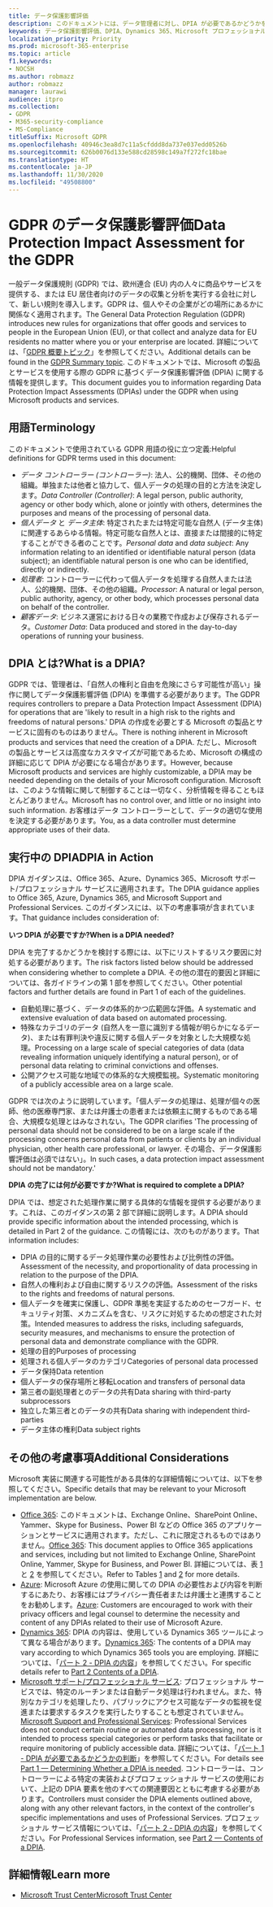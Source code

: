 ```yaml
---
title: データ保護影響評価
description: このドキュメントには、データ管理者に対し、DPIA が必要であるかどうかを判断し、必要な場合には DPIA に含める詳細情報を決定する上で役立つ情報が記載されています。
keywords: データ保護影響評価、DPIA、Dynamics 365、Microsoft プロフェッショナル サービス、Microsoft 365、Microsoft 365 ドキュメント、GDPR
localization_priority: Priority
ms.prod: microsoft-365-enterprise
ms.topic: article
f1.keywords:
- NOCSH
ms.author: robmazz
author: robmazz
manager: laurawi
audience: itpro
ms.collection:
- GDPR
- M365-security-compliance
- MS-Compliance
titleSuffix: Microsoft GDPR
ms.openlocfilehash: 40946c3ea8d7c11a5cfddd8da737e037edd0526b
ms.sourcegitcommit: 626b0076d133e588cd28598c149a7f272fc18bae
ms.translationtype: HT
ms.contentlocale: ja-JP
ms.lasthandoff: 11/30/2020
ms.locfileid: "49508800"
---
```

# <a name="data-protection-impact-assessment-for-the-gdpr"></a><span data-ttu-id="4ca78-104">GDPR のデータ保護影響評価</span><span class="sxs-lookup"><span data-stu-id="4ca78-104">Data Protection Impact Assessment for the GDPR</span></span>

<span data-ttu-id="4ca78-105">一般データ保護規則 (GDPR) では、欧州連合 (EU) 内の人々に商品やサービスを提供する、または EU 居住者向けのデータの収集と分析を実行する会社に対して、新しい規則を導入します。GDPR は、個人やその企業がどの場所にあるかに関係なく適用されます。</span><span class="sxs-lookup"><span data-stu-id="4ca78-105">The General Data Protection Regulation (GDPR) introduces new rules for organizations that offer goods and services to people in the European Union (EU), or that collect and analyze data for EU residents no matter where you or your enterprise are located.</span></span> <span data-ttu-id="4ca78-106">詳細については、「[GDPR 概要トピック](gdpr.md)」を参照してください。</span><span class="sxs-lookup"><span data-stu-id="4ca78-106">Additional details can be found in the [GDPR Summary topic](gdpr.md).</span></span> <span data-ttu-id="4ca78-107">このドキュメントでは、Microsoft の製品とサービスを使用する際の GDPR に基づくデータ保護影響評価 (DPIA) に関する情報を提供します。</span><span class="sxs-lookup"><span data-stu-id="4ca78-107">This document guides you to information regarding Data Protection Impact Assessments (DPIAs) under the GDPR when using Microsoft products and services.</span></span>

## <a name="terminology"></a><span data-ttu-id="4ca78-108">用語</span><span class="sxs-lookup"><span data-stu-id="4ca78-108">Terminology</span></span>

<span data-ttu-id="4ca78-109">このドキュメントで使用されている GDPR 用語の役に立つ定義:</span><span class="sxs-lookup"><span data-stu-id="4ca78-109">Helpful definitions for GDPR terms used in this document:</span></span>

- <span data-ttu-id="4ca78-110">*データ コントローラー (コントローラー)*: 法人、公的機関、団体、その他の組織。単独または他者と協力して、個人データの処理の目的と方法を決定します。</span><span class="sxs-lookup"><span data-stu-id="4ca78-110">*Data Controller (Controller)*: A legal person, public authority, agency or other body which, alone or jointly with others, determines the purposes and means of the processing of personal data.</span></span>  
- <span data-ttu-id="4ca78-111">*個人データ* と *データ主体*: 特定されたまたは特定可能な自然人 (データ主体) に関連するあらゆる情報。特定可能な自然人とは、直接または間接的に特定することができる者のことです。</span><span class="sxs-lookup"><span data-stu-id="4ca78-111">*Personal data* and *data subject*: Any information relating to an identified or identifiable natural person (data subject); an identifiable natural person is one who can be identified, directly or indirectly.</span></span>  
- <span data-ttu-id="4ca78-112">*処理者*: コントローラーに代わって個人データを処理する自然人または法人、公的機関、団体、その他の組織。</span><span class="sxs-lookup"><span data-stu-id="4ca78-112">*Processor*: A natural or legal person, public authority, agency, or other body, which processes personal data on behalf of the controller.</span></span>  
- <span data-ttu-id="4ca78-113">*顧客データ*: ビジネス運営における日々の業務で作成および保存されるデータ。</span><span class="sxs-lookup"><span data-stu-id="4ca78-113">*Customer Data*: Data produced and stored in the day-to-day operations of running your business.</span></span>

## <a name="what-is-a-dpia"></a><span data-ttu-id="4ca78-114">DPIA とは?</span><span class="sxs-lookup"><span data-stu-id="4ca78-114">What is a DPIA?</span></span>

<span data-ttu-id="4ca78-115">GDPR では、管理者は、「自然人の権利と自由を危険にさらす可能性が高い」操作に関してデータ保護影響評価 (DPIA) を準備する必要があります。</span><span class="sxs-lookup"><span data-stu-id="4ca78-115">The GDPR requires controllers to prepare a Data Protection Impact Assessment (DPIA) for operations that are 'likely to result in a high risk to the rights and freedoms of natural persons.'</span></span> <span data-ttu-id="4ca78-116">DPIA の作成を必要とする Microsoft の製品とサービスに固有のものはありません。</span><span class="sxs-lookup"><span data-stu-id="4ca78-116">There is nothing inherent in Microsoft products and services that need the creation of a DPIA.</span></span> <span data-ttu-id="4ca78-117">ただし、Microsoft の製品とサービスは高度なカスタマイズが可能であるため、Microsoft の構成の詳細に応じて DPIA が必要になる場合があります。</span><span class="sxs-lookup"><span data-stu-id="4ca78-117">However, because Microsoft products and services are highly customizable, a DPIA may be needed depending on the details of your Microsoft configuration.</span></span> <span data-ttu-id="4ca78-118">Microsoft は、このような情報に関して制御することは一切なく、分析情報を得ることもほとんどありません。</span><span class="sxs-lookup"><span data-stu-id="4ca78-118">Microsoft has no control over, and little or no insight into such information.</span></span> <span data-ttu-id="4ca78-119">お客様はデータ コントローラーとして、データの適切な使用を決定する必要があります。</span><span class="sxs-lookup"><span data-stu-id="4ca78-119">You, as a data controller must determine appropriate uses of their data.</span></span>

## <a name="dpia-in-action"></a><span data-ttu-id="4ca78-120">実行中の DPIA</span><span class="sxs-lookup"><span data-stu-id="4ca78-120">DPIA in Action</span></span>

<span data-ttu-id="4ca78-121">DPIA ガイダンスは、Office 365、Azure、Dynamics 365、Microsoft サポート/プロフェッショナル サービスに適用されます。</span><span class="sxs-lookup"><span data-stu-id="4ca78-121">The DPIA guidance applies to Office 365, Azure, Dynamics 365, and Microsoft Support and Professional Services.</span></span> <span data-ttu-id="4ca78-122">このガイダンスには、以下の考慮事項が含まれています。</span><span class="sxs-lookup"><span data-stu-id="4ca78-122">That guidance includes consideration of:</span></span>

<span data-ttu-id="4ca78-123">**いつ DPIA が必要ですか?**</span><span class="sxs-lookup"><span data-stu-id="4ca78-123">**When is a DPIA needed?**</span></span>

<span data-ttu-id="4ca78-124">DPIA を完了するかどうかを検討する際には、以下にリストするリスク要因に対処する必要があります。</span><span class="sxs-lookup"><span data-stu-id="4ca78-124">The risk factors listed below should be addressed when considering whether to complete a DPIA.</span></span> <span data-ttu-id="4ca78-125">その他の潜在的要因と詳細については、各ガイドラインの第 1 部を参照してください。</span><span class="sxs-lookup"><span data-stu-id="4ca78-125">Other potential factors and further details are found in Part 1 of each of the guidelines.</span></span>  

- <span data-ttu-id="4ca78-126">自動処理に基づく、データの体系的かつ広範囲な評価。</span><span class="sxs-lookup"><span data-stu-id="4ca78-126">A systematic and extensive evaluation of data based on automated processing.</span></span>  
- <span data-ttu-id="4ca78-127">特殊なカテゴリのデータ (自然人を一意に識別する情報が明らかになるデータ)、または有罪判決や違反に関する個人データを対象とした大規模な処理。</span><span class="sxs-lookup"><span data-stu-id="4ca78-127">Processing on a large scale of special categories of data (data revealing information uniquely identifying a natural person), or of personal data relating to criminal convictions and offenses.</span></span>
- <span data-ttu-id="4ca78-128">公開アクセス可能な地域での体系的な大規模監視。</span><span class="sxs-lookup"><span data-stu-id="4ca78-128">Systematic monitoring of a publicly accessible area on a large scale.</span></span>

<span data-ttu-id="4ca78-129">GDPR では次のように説明しています。「個人データの処理は、処理が個々の医師、他の医療専門家、または弁護士の患者または依頼主に関するものである場合、大規模な処理とはみなされない。</span><span class="sxs-lookup"><span data-stu-id="4ca78-129">The GDPR clarifies 'The processing of personal data should not be considered to be on a large scale if the processing concerns personal data from patients or clients by an individual physician, other health care professional, or lawyer.</span></span> <span data-ttu-id="4ca78-130">その場合、データ保護影響評価は必須ではない」。</span><span class="sxs-lookup"><span data-stu-id="4ca78-130">In such cases, a data protection impact assessment should not be mandatory.'</span></span>

<span data-ttu-id="4ca78-131">**DPIA の完了には何が必要ですか?**</span><span class="sxs-lookup"><span data-stu-id="4ca78-131">**What is required to complete a DPIA?**</span></span>

<span data-ttu-id="4ca78-132">DPIA では、想定された処理作業に関する具体的な情報を提供する必要があります。これは、このガイダンスの第 2 部で詳細に説明します。</span><span class="sxs-lookup"><span data-stu-id="4ca78-132">A DPIA should provide specific information about the intended processing, which is detailed in Part 2 of the guidance.</span></span> <span data-ttu-id="4ca78-133">この情報には、次のものがあります。</span><span class="sxs-lookup"><span data-stu-id="4ca78-133">That information includes:</span></span>

- <span data-ttu-id="4ca78-134">DPIA の目的に関するデータ処理作業の必要性および比例性の評価。</span><span class="sxs-lookup"><span data-stu-id="4ca78-134">Assessment of the necessity, and proportionality of data processing in relation to the purpose of the DPIA.</span></span>  
- <span data-ttu-id="4ca78-135">自然人の権利および自由に関するリスクの評価。</span><span class="sxs-lookup"><span data-stu-id="4ca78-135">Assessment of the risks to the rights and freedoms of natural persons.</span></span>
- <span data-ttu-id="4ca78-136">個人データを確実に保護し、GDPR 準拠を実証するためのセーフガード、セキュリティ対策、メカニズムを含む、リスクに対処するための想定された対策。</span><span class="sxs-lookup"><span data-stu-id="4ca78-136">Intended measures to address the risks, including safeguards, security measures, and mechanisms to ensure the protection of personal data and demonstrate compliance with the GDPR.</span></span>
- <span data-ttu-id="4ca78-137">処理の目的</span><span class="sxs-lookup"><span data-stu-id="4ca78-137">Purposes of processing</span></span>  
- <span data-ttu-id="4ca78-138">処理される個人データのカテゴリ</span><span class="sxs-lookup"><span data-stu-id="4ca78-138">Categories of personal data processed</span></span>  
- <span data-ttu-id="4ca78-139">データ保持</span><span class="sxs-lookup"><span data-stu-id="4ca78-139">Data retention</span></span>  
- <span data-ttu-id="4ca78-140">個人データの保存場所と移転</span><span class="sxs-lookup"><span data-stu-id="4ca78-140">Location and transfers of personal data</span></span>  
- <span data-ttu-id="4ca78-141">第三者の副処理者とのデータの共有</span><span class="sxs-lookup"><span data-stu-id="4ca78-141">Data sharing with third-party subprocessors</span></span>  
- <span data-ttu-id="4ca78-142">独立した第三者とのデータの共有</span><span class="sxs-lookup"><span data-stu-id="4ca78-142">Data sharing with independent third-parties</span></span>  
- <span data-ttu-id="4ca78-143">データ主体の権利</span><span class="sxs-lookup"><span data-stu-id="4ca78-143">Data subject rights</span></span>

## <a name="additional-considerations"></a><span data-ttu-id="4ca78-144">その他の考慮事項</span><span class="sxs-lookup"><span data-stu-id="4ca78-144">Additional Considerations</span></span>

<span data-ttu-id="4ca78-145">Microsoft 実装に関連する可能性がある具体的な詳細情報については、以下を参照してください。</span><span class="sxs-lookup"><span data-stu-id="4ca78-145">Specific details that may be relevant to your Microsoft implementation are below.</span></span>

- <span data-ttu-id="4ca78-146">[Office 365](gdpr-dpia-office365.md): このドキュメントは、Exchange Online、SharePoint Online、Yammer、Skype for Business、Power BI などの Office 365 のアプリケーションとサービスに適用されます。ただし、これに限定されるものではありません。</span><span class="sxs-lookup"><span data-stu-id="4ca78-146">[Office 365](gdpr-dpia-office365.md): This document applies to Office 365 applications and services, including but not limited to Exchange Online, SharePoint Online, Yammer, Skype for Business, and Power BI.</span></span> <span data-ttu-id="4ca78-147">詳細については、表 [1](https://docs.microsoft.com/microsoft-365/compliance/gdpr-dpia-office365#part-1--determining-whether-a-dpia-is-needed) と [2](https://docs.microsoft.com/microsoft-365/compliance/gdpr-dpia-office365#part-2--contents-of-a-dpia) を参照してください。</span><span class="sxs-lookup"><span data-stu-id="4ca78-147">Refer to Tables [1](https://docs.microsoft.com/microsoft-365/compliance/gdpr-dpia-office365#part-1--determining-whether-a-dpia-is-needed) and [2](https://docs.microsoft.com/microsoft-365/compliance/gdpr-dpia-office365#part-2--contents-of-a-dpia) for more details.</span></span>  
- <span data-ttu-id="4ca78-148">[Azure](gdpr-dpia-azure.md): Microsoft Azure の使用に関しての DPIA の必要性および内容を判断するにあたり、お客様にはプライバシー責任者または弁護士と連携することをお勧めします。</span><span class="sxs-lookup"><span data-stu-id="4ca78-148">[Azure](gdpr-dpia-azure.md): Customers are encouraged to work with their privacy officers and legal counsel to determine the necessity and content of any DPIAs related to their use of Microsoft Azure.</span></span>  
- <span data-ttu-id="4ca78-149">[Dynamics 365](gdpr-dpia-dynamics.md): DPIA の内容は、使用している Dynamics 365 ツールによって異なる場合があります。</span><span class="sxs-lookup"><span data-stu-id="4ca78-149">[Dynamics 365](gdpr-dpia-dynamics.md): The contents of a DPIA may vary according to which Dynamics 365 tools you are employing.</span></span> <span data-ttu-id="4ca78-150">詳細については、「[パート 2 - DPIA の内容](https://docs.microsoft.com/microsoft-365/compliance/gdpr-dpia-dynamics#part-2--contents-of-a-dpia)」を参照してください。</span><span class="sxs-lookup"><span data-stu-id="4ca78-150">For specific details refer to [Part 2 Contents of a DPIA](https://docs.microsoft.com/microsoft-365/compliance/gdpr-dpia-dynamics#part-2--contents-of-a-dpia).</span></span>
- <span data-ttu-id="4ca78-151">[Microsoft サポート/プロフェッショナル サービス](gdpr-dpia-prof-services.md): プロフェッショナル サービスでは、特定のルーチンまたは自動データ処理は行われません。また、特別なカテゴリを処理したり、パブリックにアクセス可能なデータの監視を促進または要求するタスクを実行したりすることも想定されていません。</span><span class="sxs-lookup"><span data-stu-id="4ca78-151">[Microsoft Support and Professional Services](gdpr-dpia-prof-services.md): Professional Services does not conduct certain routine or automated data processing, nor is it intended to process special categories or perform tasks that facilitate or require monitoring of publicly accessible data.</span></span> <span data-ttu-id="4ca78-152">詳細については、「[パート 1 - DPIA が必要であるかどうかの判断](https://docs.microsoft.com/microsoft-365/compliance/gdpr-dpia-prof-services#part-1--determining-whether-a-dpia-is-needed)」を参照してください。</span><span class="sxs-lookup"><span data-stu-id="4ca78-152">For details see [Part 1 — Determining Whether a DPIA is needed](https://docs.microsoft.com/microsoft-365/compliance/gdpr-dpia-prof-services#part-1--determining-whether-a-dpia-is-needed).</span></span> <span data-ttu-id="4ca78-153">コントローラーは、コントローラーによる特定の実装およびプロフェッショナル サービスの使用において、上記の DPIA 要素を他のすべての関連要因とともに考慮する必要があります。</span><span class="sxs-lookup"><span data-stu-id="4ca78-153">Controllers must consider the DPIA elements outlined above, along with any other relevant factors, in the context of the controller's specific implementations and uses of Professional Services.</span></span> <span data-ttu-id="4ca78-154">プロフェッショナル サービス情報については、「[パート 2 - DPIA の内容](https://docs.microsoft.com/microsoft-365/compliance/gdpr-dpia-prof-services#part-2--contents-of-a-dpia)」を参照してください。</span><span class="sxs-lookup"><span data-stu-id="4ca78-154">For Professional Services information, see [Part 2 — Contents of a DPIA](https://docs.microsoft.com/microsoft-365/compliance/gdpr-dpia-prof-services#part-2--contents-of-a-dpia).</span></span>

## <a name="learn-more"></a><span data-ttu-id="4ca78-155">詳細情報</span><span class="sxs-lookup"><span data-stu-id="4ca78-155">Learn more</span></span>

- [<span data-ttu-id="4ca78-156">Microsoft Trust Center</span><span class="sxs-lookup"><span data-stu-id="4ca78-156">Microsoft Trust Center</span></span>](https://www.microsoft.com/trust-center/privacy/gdpr-overview)
